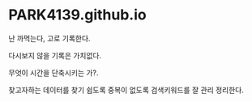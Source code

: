 # PARK4139.github.io
난 까먹는다, 고로 기록한다.

다시보지 않을 기록은 가치없다.

무엇이 시간을 단축시키는 가?.

찾고자하는 데이터를 찾기 쉽도록 중복이 없도록 검색키워드를 잘 관리 정리한다.
